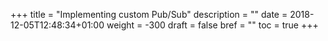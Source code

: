 +++
title = "Implementing custom Pub/Sub"
description = ""
date = 2018-12-05T12:48:34+01:00
weight = -300
draft = false
bref = ""
toc = true
+++
